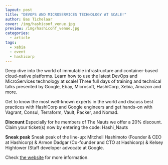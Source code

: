 ```yaml
---
layout: post
title: "DEVOPS AND MICROSERVICES TECHNOLOGY AT SCALE!"
author: Bas Tichelaar
cover: /img/hashiconf_venue.jpg
preview: /img/hashiconf_venue.jpg
categories:
  - article
tags:
  - xebia
  - event
  - hashicorp
---
```


Deep dive into the world of immutable infrastructure and container-based cloud-native platforms. Learn how to use the latest DevOps and MicroServices technology at scale!
Three full days of training and technical talks presented by Google, Ebay, Microsoft, HashiCorp, Xebia, Amazon and more.

Get to know the most well-known experts in the world and discuss best practices with HashiCorp and Google engineers and get hands-on with Vagrant, Consul, Terraform, Vault, Packer, and Nomad.

<b>Discount</b>
Especially for he members of The Nauts we offer a 20% discount. Claim your ticket(s) now by entering the code: Hashi_Nauts

<b>Sneak peak</b>
Sneak peak of the line-up: Mitchell Hashimoto (Founder & CEO at Hashicorp) & Armon Dadgar (Co-founder and CTO at Hashicorp) & Kelsey Hightower (Staff developer advocate at Google.

Check <a href="https://www.hashiconf.eu">the website</a> for more information.
